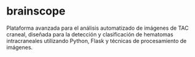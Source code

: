 # brainscope
Plataforma avanzada para el análisis automatizado de imágenes de TAC craneal, diseñada para la detección y clasificación de hematomas intracraneales utilizando Python, Flask y técnicas de procesamiento de imágenes.

